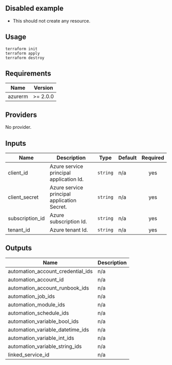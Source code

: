 ## Disabled example

- This should not create any resource.

## Usage
```
terraform init
terraform apply
terraform destroy
```
<!-- BEGINNING OF PRE-COMMIT-TERRAFORM DOCS HOOK -->
## Requirements

| Name | Version |
|------|---------|
| azurerm | >= 2.0.0 |

## Providers

No provider.

## Inputs

| Name | Description | Type | Default | Required |
|------|-------------|------|---------|:--------:|
| client\_id | Azure service principal application Id. | `string` | n/a | yes |
| client\_secret | Azure service principal application Secret. | `string` | n/a | yes |
| subscription\_id | Azure subscription Id. | `string` | n/a | yes |
| tenant\_id | Azure tenant Id. | `string` | n/a | yes |

## Outputs

| Name | Description |
|------|-------------|
| automation\_account\_credential\_ids | n/a |
| automation\_account\_id | n/a |
| automation\_account\_runbook\_ids | n/a |
| automation\_job\_ids | n/a |
| automation\_module\_ids | n/a |
| automation\_schedule\_ids | n/a |
| automation\_variable\_bool\_ids | n/a |
| automation\_variable\_datetime\_ids | n/a |
| automation\_variable\_int\_ids | n/a |
| automation\_variable\_string\_ids | n/a |
| linked\_service\_id | n/a |

<!-- END OF PRE-COMMIT-TERRAFORM DOCS HOOK -->
